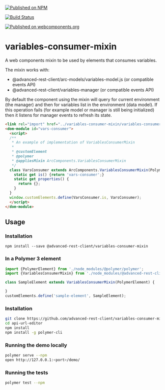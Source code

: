 [![Published on NPM](https://img.shields.io/npm/v/@advanced-rest-client/variables-consumer-mixin.svg)](https://www.npmjs.com/package/@advanced-rest-client/variables-consumer-mixin)

[![Build Status](https://travis-ci.org/advanced-rest-client/variables-consumer-mixin.svg?branch=stage)](https://travis-ci.org/advanced-rest-client/variables-consumer-mixin)

[![Published on webcomponents.org](https://img.shields.io/badge/webcomponents.org-published-blue.svg)](https://www.webcomponents.org/element/advanced-rest-client/variables-consumer-mixin)

# variables-consumer-mixin

A web components mixin to be used by elements that consumes variables.

The mixin works with:
- @advanced-rest-client/arc-models/variables-model.js (or compatible events API)
- @advanced-rest-client/variables-manager (or compatible events API)

By default the component using the mixin will query for current environment (the manager) and then
for variables list in the environment (data model). If this operation fails (for example model or
manager is still being initialized) then it listens for manager events to refresh its state.


```html
<link rel="import" href="../variables-consumer-mixin/variables-consumer-mixin.html">
<dom-module id="vars-consumer">
  <script>
  /**
   * An example of implementation of VariablesConsumerMixin
   *
   * @customElement
   * @polymer
   * @appliesMixin ArcComponents.VariablesConsumerMixin
   */
  class VarsConsumer extends ArcComponents.VariablesConsumerMixin(Polymer.Element) {
    static get is() {return 'vars-consumer';}
    static get properties() {
      return {};
    }
  }
  window.customElements.define(VarsConsumer.is, VarsConsumer);
  </script>
</dom-module>
```


## Usage

### Installation
```
npm install --save @advanced-rest-client/variables-consumer-mixin
```

### In a Polymer 3 element

```js
import {PolymerElement} from './node_modules/@polymer/polymer';
import {VariablesConsumerMixin} from './node_modules/@advanced-rest-client/variables-consumer-mixin/variables-consumer-mixin.js';

class SampleElement extends VariablesConsumerMixin(PolymerElement) {

}
customElements.define('sample-element', SampleElement);
```

### Installation

```sh
git clone https://github.com/advanced-rest-client/variables-consumer-mixin
cd api-url-editor
npm install
npm install -g polymer-cli
```

### Running the demo locally

```sh
polymer serve --npm
open http://127.0.0.1:<port>/demo/
```

### Running the tests
```sh
polymer test --npm
```
